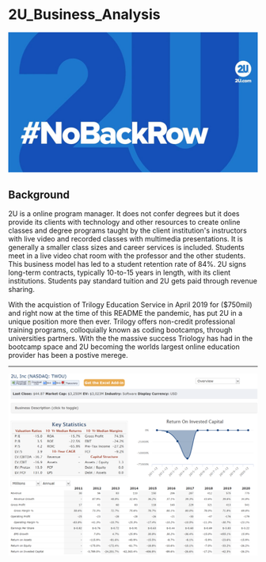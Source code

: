 # 2U_Business_Analysis


<img src="Images/2u image.jpg"/>



## Background
 
2U is a online program manager. It does not confer degrees but it does provide its clients with technology and other resources to create online classes and degree programs taught by the client institution's instructors with live video and recorded classes with multimedia presentations. It is generally a smaller class sizes and career services is included. Students meet in a live video chat room with the professor and the other students. This business model has led to a student retention rate of 84%. 2U signs long-term contracts, typically 10-to-15 years in length, with its client institutions. Students pay standard tuition and 2U gets paid through revenue sharing.

With the acquistion of Trilogy Education Service in April 2019 for ($750mil) and right now at the time of this README the pandemic, has put 2U in a unique position more then ever. Trilogy offers non-credit professional training programs, colloquially known as coding bootcamps, through universities partners. With the the massive success Triology has had in the bootcamp space and 2U becoming the worlds largest online education provider has been a postive merege.  



---



<img src="Images/2u_Financials.PNG"/>
